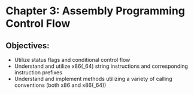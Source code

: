 # Chapter 3: Assembly Programming Control Flow

## Objectives:

* Utilize status flags and conditional control flow
* Understand and utilize x86(_64) string instructions and corresponding instruction prefixes
* Understand and implement methods utilizing a variety of calling conventions (both x86 and x86(_64))

